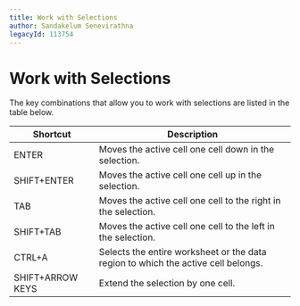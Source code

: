 ```yaml
---
title: Work with Selections
author: Sandakelum Senevirathna
legacyId: 113754
---
```

# Work with Selections
The key combinations that allow you to work with selections are listed in the table below.

| Shortcut | Description |
|---|---|
| ENTER | Moves the active cell one cell down in the selection. |
| SHIFT+ENTER | Moves the active cell one cell up in the selection. |
| TAB | Moves the active cell one cell to the right in the selection. |
| SHIFT+TAB | Moves the active cell one cell to the left in the selection. |
| CTRL+A | Selects the entire worksheet or the data region to which the active cell belongs. |
| SHIFT+ARROW KEYS | Extend the selection by one cell. |